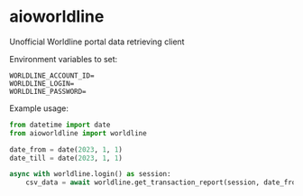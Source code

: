 # aioworldline
Unofficial Worldline portal data retrieving client

Environment variables to set:
```
WORLDLINE_ACCOUNT_ID=
WORLDLINE_LOGIN=
WORLDLINE_PASSWORD=
```

Example usage:
```python
from datetime import date
from aioworldline import worldline

date_from = date(2023, 1, 1)
date_till = date(2023, 1, 1)

async with worldline.login() as session:
    csv_data = await worldline.get_transaction_report(session, date_from, date_till)
```

